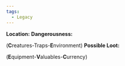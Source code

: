 ```yaml
---
tags:
  - Legacy
---
```


**Location:**
**Dangerousness:**

(**C**reatures-Traps-**E**nvironment)
**Possible Loot:**

(**E**quipment-**V**aluables-**C**urrency)

 